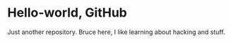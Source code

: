 # Hello-world, GitHub
Just another repository.
Bruce here, I like learning about hacking and stuff.
